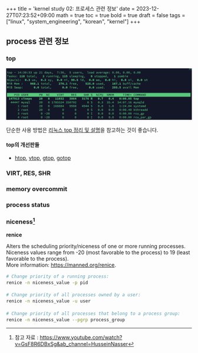 +++
title = 'kernel study 02: 프로세스 관련 정보'
date = 2023-12-27T07:23:52+09:00
math = true
toc = true
bold = true
draft = false
tags = ["linux", "system_engineering", "korean", "kernel"]
+++

## process 관련 정보

### top

![test](./top.png)

단순한 사용 방법은 [리눅스 top 정리 및 설명](https://zzsza.github.io/development/2018/07/18/linux-top/)을 참고하는 것이 좋습니다.

#### top의 개선판들

-   [htop](https://github.com/hishamhm/htop), [vtop](https://github.com/MrRio/vtop), [gtop](https://github.com/aksakalli/gtop), [gotop](https://github.com/cjbassi/gotop)

### VIRT, RES, SHR

### memory overcommit

### process status

### niceness[^1]

[^1]: 참고 자료 : https://www.youtube.com/watch?v=GsF8R6DBxSg&ab_channel=HusseinNasser

**renice**

Alters the scheduling priority/niceness of one or more running processes.  
Niceness values range from -20 (most favorable to the process) to 19 (least favorable to the process).  
More information: <https://manned.org/renice>.

```bash
# Change priority of a running process:
renice -n niceness_value -p pid

# Change priority of all processes owned by a user:
renice -n niceness_value -u user

# Change priority of all processes that belong to a process group:
renice -n niceness_value --pgrp process_group
```

